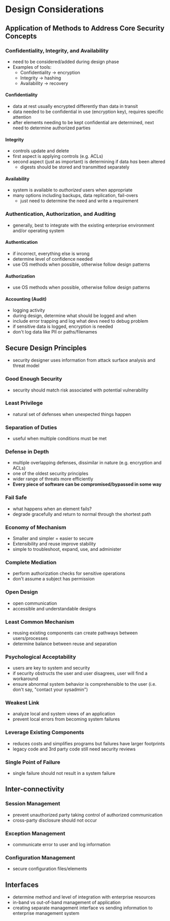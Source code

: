 # Design Considerations

## Application of Methods to Address Core Security Concepts

### Confidentiality, Integrity, and Availability

- need to be considered/added during design phase
- Examples of tools:
  - Confidentiality -> encryption
  - Integrity -> hashing
  - Availability -> recovery

#### Confidentiality

- data at rest usually encrypted differently than data in transit
- data needed to be confidential in use (encryption key), requires specific attention
- after elements needing to be kept confidential are determined, next need to determine authorized parties

#### Integrity

- controls update and delete
- first aspect is applying controls (e.g. ACLs)
- second aspect (just as important) is determining if data _has_ been altered
  - digests should be stored and transmitted separately

#### Availability

- system is available to _authorized_ users when appropriate
- many options including backups, data replication, fail-overs
  - just need to determine the need and write a requirement

### Authentication, Authorization, and Auditing

- generally, best to integrate with the existing enterprise environment and/or operating system

#### Authentication

- if incorrect, everything else is wrong
- determine level of confidence needed
- use OS methods when possible, otherwise follow design patterns

#### Authorization

- use OS methods when possible, otherwise follow design patterns

#### Accounting (Audit)

- logging activity
- during design, determine what should be logged and when
- include error trapping and log what devs need to debug problem
- if sensitive data is logged, encryption is needed
- don't log data like PII or paths/filenames

## Secure Design Principles

- security designer uses information from attack surface analysis and threat model

### Good Enough Security

- security should match risk associated with potential vulnerability

### Least Privilege

- natural set of defenses when unexpected things happen

### Separation of Duties

- useful when multiple conditions must be met

### Defense in Depth

- multiple overlapping defenses, dissimilar in nature (e.g. encryption and ACLs)
- one of the oldest security principles
- wider range of threats more efficiently
- **Every piece of software can be compromised/bypassed in some way**

### Fail Safe

- what happens when an element fails?
- degrade gracefully and return to normal through the shortest path

### Economy of Mechanism

- Smaller and simpler = easier to secure
- Extensibility and reuse improve stability
- simple to troubleshoot, expand, use, and administer

### Complete Mediation

- perform authorization checks for sensitive operations
- don't assume a subject has permission

### Open Design

- open communication
- accessible and understandable designs

### Least Common Mechanism

- reusing existing components can create pathways between users/processes
- determine balance between reuse and separation

### Psychological Acceptability

- users are key to system and security
- if security obstructs the user and user disagrees, user will find a workaround
- ensure abnormal system behavior is comprehensible to the user (i.e. don't say, "contact your sysadmin")

### Weakest Link

- analyze local and system views of an application
- prevent local errors from becoming system failures

### Leverage Existing Components

- reduces costs and simplifies programs but failures have larger footprints
- legacy code and 3rd party code still need security reviews

### Single Point of Failure

- single failure should not result in a system failure

## Inter-connectivity

### Session Management

- prevent unauthorized party taking control of authorized communication
- cross-party disclosure should not occur

### Exception Management

- communicate error to user and log information

### Configuration Management

- secure configuration files/elements

## Interfaces

- determine method and level of integration with enterprise resources
- in-band vs out-of-band management of application
- creating separate management interface vs sending information to enterprise management system
